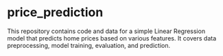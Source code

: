 # price_prediction
This repository contains code and data for a simple Linear Regression model that predicts home prices based on various features. It covers data preprocessing, model training, evaluation, and prediction.
